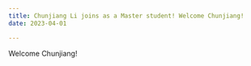 ```yaml
---
title: Chunjiang Li joins as a Master student! Welcome Chunjiang!
date: 2023-04-01

---
```

Welcome Chunjiang!
<!--more-->